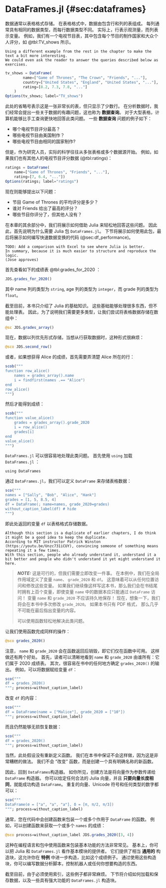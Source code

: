 # DataFrames.jl {#sec:dataframes}

数据通常以表格格式存储。
在表格格式中，数据由包含行和列的表组成。
每列通常具有相同的数据类型，而每行数据类型不同。
实际上，行表示观测量，而列表示变量。
例如，我们有一个电视节目表，其中包含每个节目的制作国家和大众个人评分，如 @tbl:TV_shows 所示。

```{=comment}
Using a different example from the rest in the chapter to make the text a bit more interesting.
We could even ask the reader to answer the queries described below as exercises.
```

```jl
tv_shows = DataFrame(
        name=["Game of Thrones", "The Crown", "Friends", "..."],
        country=["United States", "England", "United States", "..."],
        rating=[8.2, 7.3, 7.8, "..."]
    )
Options(tv_shows; label="TV_shows")
```

此处的省略号表示这是一张非常长的表，但只显示了少数行。
在分析数据时，我们经常会提出一些关于数据的有趣问题，这也称为 **数据查询**。
对于大型表格，计算机能够比手工查询更快地回答此类问题。
一些 **数据查询** 问题的例子如下：

- 哪个电视节目评分最高？
- 哪些电视节目由美国制作？
- 哪些电视节目由相同的国家制作?

但是，作为研究人员，实际的科学往往从多张表格或多个数据源开始。
例如，如果我们也有其他人的电视节目评分数据 (@tbl:ratings)：

```jl
ratings = DataFrame(
    name=["Game of Thrones", "Friends", "..."],
    rating=[7, 6.4, "..."])
Options(ratings; label="ratings")
```

现在则能够提出以下问题：

- 节目 Game of Thrones 的平均评分是多少？
- 谁对 Friends 给出了最高的评分？
- 哪些节目你评分了，但其他人没有？

在本章的其余部分中，我们将展示如何借助 Julia 来轻松地回答这些问题。
因此此，首先说明为什么需要 Julia 包 `DataFrames.jl`。
下节将展示如何使用此包，最后将展示如何编写快速数据变换的代码 (@sec:df_performance)。

```{=comment}
TODO: Add a comparison with Excel to see where Julia is better.
In summary, because it is much easier to structure and reproduce the logic.
(Jose approves)
```

首先查看如下的成绩表 @tbl:grades_for_2020 ：

```jl
JDS.grades_for_2020()
```

其中 name 列的类型为 `string`, age 列的类型为 `integer`，而 grade 列的类型为 `float`。

截至目前，本书只介绍了 Julia 的基础知识。
这些基础能够处理很多东西，但不能处理表。
因此，为了说明我们需要更多类型，让我们尝试将表格数据存储在数组中：

```jl
@sc JDS.grades_array()
```

现在，数据以列优先形式存储，当想从行获取数据时，这种形式很麻烦：

```jl
@sco JDS.second_row()
```

或者，如果想获得 Alice 的成绩，首先需要弄清楚 Alice 所在的行：

```jl
scob("""
function row_alice()
    names = grades_array().name
    i = findfirst(names .== "Alice")
end
row_alice()
""")
```

然后才能得到成绩：

```jl
scob("""
function value_alice()
    grades = grades_array().grade_2020
    i = row_alice()
    grades[i]
end
value_alice()
""")
```

`DataFrames.jl` 可以很容易地处理此类问题。
首先使用 `using` 加载 `DataFrames.jl` ：

```
using DataFrames
```

通过 `DataFrames.jl`，我们可以定义 `DataFrame` 来存储表格数据：

```jl
sco("""
names = ["Sally", "Bob", "Alice", "Hank"]
grades = [1, 5, 8.5, 4]
df = DataFrame(; name=names, grade_2020=grades)
without_caption_label(df) # hide
""")
```

即此处返回的变量 `df` 以表格格式存储数据。

```{=comment}
Although this section is a duplicate of earlier chapters, I do think it might be a good idea to keep the duplicate.
According to MIT instructor Patrick Winston (https://youtu.be/Unzc731iCUY), convincing someone of something means repeating it a few times.
With this section, people who already understand it, understand it a bit better and people who didn't understand it yet might understand it here.
```

> **_NOTE:_**
> 这是可行的，但我们需要立即改变一件事。
> 在本例中，我们在全局作用域定义了变量 `name`、 `grade_2020` 和 `df`。
> 这意味着可以从任何位置访问和修改这些变量。
> 如果我们继续像这样写这本书，那么我们会在书结尾时拥有上百个变量，即使变量 `name` 中的数据本应只能通过 `DataFrame` 访问！
> 变量 `name` 和 `grade_2020` 不应该持久地保存！
> 现在，想象一下，我们将会在本书中多次修改 `grade_2020`。
> 如果本书只有 PDF 格式， 那么几乎不可能在最后指出变量的内容。
>
> 可以使用函数轻松地解决此类问题。

让我们使用函数完成同样的操作：

```jl
@sco grades_2020()
```

注意， `name` 和 `grade_2020` 会在函数返回后销毁，即它们仅在函数中可用。
这样做还有两个好处。
首先，读者可以清晰地看到 `name` 和 `grade_2020` 由谁所有：它们属于 2020 成绩表。
其次，很容易在书中的任何地方确定 `grades_2020()` 的输出。
例如，可以将数据赋给变量 `df`：

```jl
sco("""
df = grades_2020()
"""; process=without_caption_label)
```

改变 `df` 的内容：

```jl
sco("""
df = DataFrame(name = ["Malice"], grade_2020 = ["10"])
"""; process=without_caption_label)
```

而且仍然能够无损恢复数据：

```jl
sco("""
df = grades_2020()
"""; process=without_caption_label)
```

当然，此处假设没有重新定义函数。
我们在本书中保证不会这样做，因为这是非常糟糕的做法。
我们不会 “改变” 函数，而是创建一个具有明确名称的新函数。

因此，回到 `DataFrames`构造器。
如你所见，创建方法是将向量作为参数传递给 `DataFrame` 构造器。
你可以给定任何合法的 Julia 向量，并且 **只要向量长度相同**，就能成功构造 `DataFrame`。
重复的向量、Unicode 符号和任何类型的数字都可以：

```jl
sco("""
DataFrame(σ = ["a", "a", "a"], δ = [π, π/2, π/3])
"""; process=without_caption_label)
```

通常，您在代码中会创建函数来包装一个或多个作用于 `DataFrame` 的函数。
例如，可以创建函数来获取一个或多个 `names` 的成绩：

```jl
@sco process=without_caption_label JDS.grades_2020([3, 4])
```

这种在编程语言和包中使用函数来包装基本功能的方法非常常见。
基本上，你可以把 Julia 和 `DataFrames.jl` 看作基本模块的提供者。
它们提供了相当 **通用的** 构造块，这允许你在 **特例** 中进一步构造，比如这个成绩例子。
通过使用这些构造块，你可以编写数据分析脚本，控制机器人或任何你想要构造的东西。

截至目前，由于必须使用索引，这些例子都非常麻烦。
下节将介绍如何加载和保存数据，以及一些具有强大功能的 `DataFrames.jl` 构造块。
